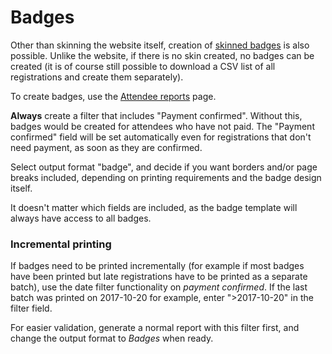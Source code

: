 # Badges

Other than skinning the website itself, creation of [skinned badges](skinning#badges)
is also possible. Unlike the website, if there is no skin created, no
badges can be created (it is of course still possible to download a
CSV list of all registrations and create them separately).

To create badges, use the [Attendee reports](reports#attendee) page.

**Always** create a filter that includes "Payment confirmed". Without
this, badges would be created for attendees who have not paid. The
"Payment confirmed" field will be set automatically even for
registrations that don't need payment, as soon as they are confirmed.

Select output format "badge", and decide if you want borders and/or
page breaks included, depending on printing requirements and the badge
design itself.

It doesn't matter which fields are included, as the badge template
will always have access to all badges.

### Incremental printing

If badges need to be printed incrementally (for example if most badges
have been printed but late registrations have to be printed as a
separate batch), use the date filter functionality on *payment
confirmed*. If the last batch was printed on 2017-10-20 for example,
enter ">2017-10-20" in the filter field.

For easier validation, generate a normal report with this filter
first, and change the output format to *Badges* when ready.
